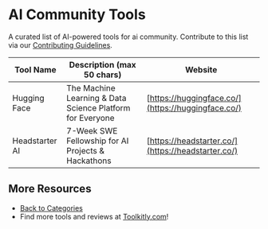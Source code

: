 # AI Community Tools

A curated list of AI-powered tools for ai community. Contribute to this list via our [Contributing Guidelines](https://github.com/ToolkitlyAI/awesome-ai-tools/blob/master/CONTRIBUTING.md).

| Tool Name | Description (max 50 chars) | Website |
|-----------|----------------------------|---------|
| Hugging Face | The Machine Learning & Data Science Platform for Everyone | [https://huggingface.co/](https://huggingface.co/) |
| Headstarter AI | 7-Week SWE Fellowship for AI Projects & Hackathons | [https://headstarter.co/](https://headstarter.co/) |

## More Resources
- [Back to Categories](https://github.com/ToolkitlyAI/awesome-ai-tools/blob/master/README.md)
- Find more tools and reviews at [Toolkitly.com](https://toolkitly.com)!
